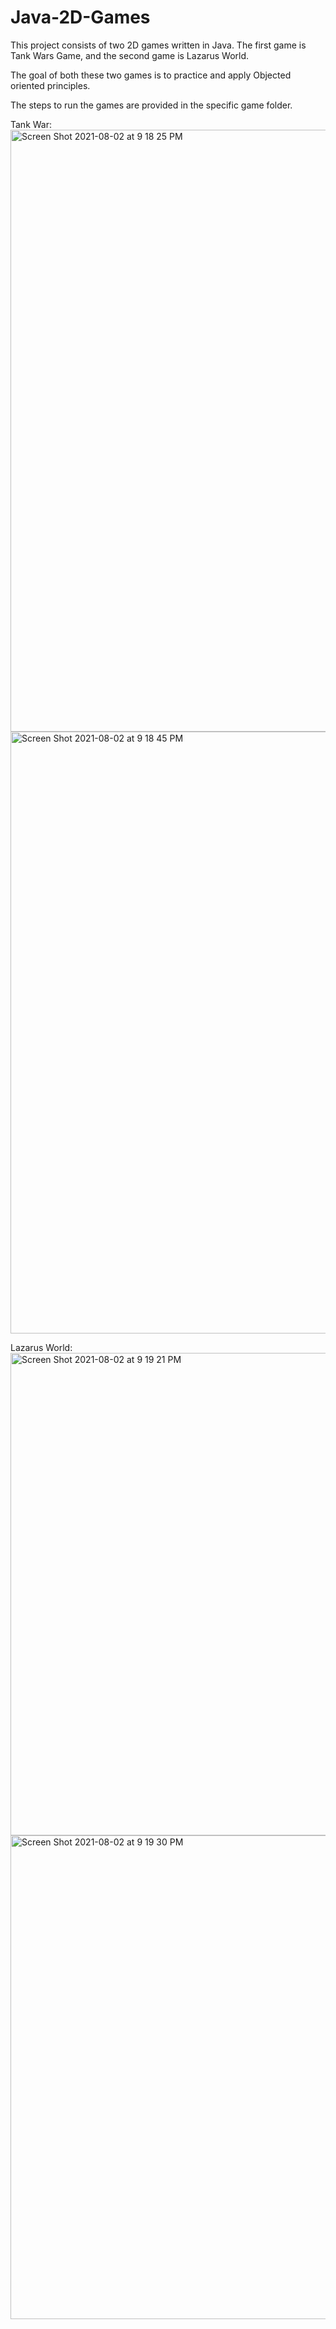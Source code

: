 # Java-2D-Games

This project consists of two 2D games written in Java. The first game is Tank Wars Game, and the second game is Lazarus World.

The goal of both these two games is to practice and apply Objected oriented principles. 

The steps to run the games are provided in the specific game folder.

Tank War:
<img width="963" alt="Screen Shot 2021-08-02 at 9 18 25 PM" src="https://user-images.githubusercontent.com/58201393/127957192-e89d559b-fd14-47c0-ac8a-527f78081f66.png">
<img width="963" alt="Screen Shot 2021-08-02 at 9 18 45 PM" src="https://user-images.githubusercontent.com/58201393/127957195-f138ec0d-5010-4730-91ef-5f4c2e5e841a.png">

Lazarus World:
<img width="772" alt="Screen Shot 2021-08-02 at 9 19 21 PM" src="https://user-images.githubusercontent.com/58201393/127957268-7d5a2553-5fad-41d5-9092-d925cb761d31.png">
<img width="774" alt="Screen Shot 2021-08-02 at 9 19 30 PM" src="https://user-images.githubusercontent.com/58201393/127957271-3cd3b0a4-e248-4f87-8fce-afa341e21206.png">
